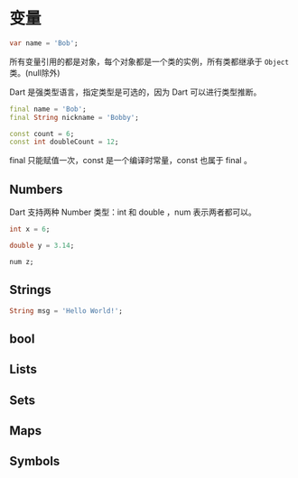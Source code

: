 # 变量

```dart
var name = 'Bob';
```

所有变量引用的都是对象，每个对象都是一个类的实例，所有类都继承于 `Object` 类。(null除外)

Dart 是强类型语言，指定类型是可选的，因为 Dart 可以进行类型推断。

```dart
final name = 'Bob';
final String nickname = 'Bobby';

const count = 6;
const int doubleCount = 12;
```

final 只能赋值一次，const 是一个编译时常量，const 也属于 final 。

## Numbers

Dart 支持两种 Number 类型：int 和 double ，num 表示两者都可以。

```dart
int x = 6;

double y = 3.14;

num z;
```

## Strings

```dart
String msg = 'Hello World!';
```

## bool

## Lists

## Sets

## Maps

## Symbols